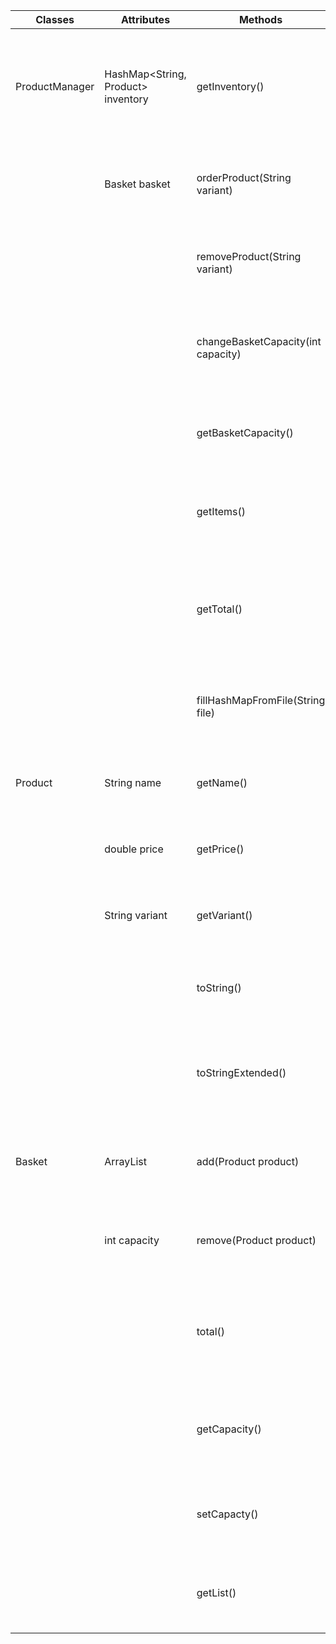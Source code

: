 | Classes        | Attributes                         | Methods                            | Scenarios                                                              | Output                   |
|----------------|------------------------------------|------------------------------------|------------------------------------------------------------------------|--------------------------|
| ProductManager | HashMap<String, Product> inventory | getInventory()                     | Program needs to access inventory data (product type, name etc.)       | HashMap<String, Product> |
|                | Basket basket                      | orderProduct(String variant)       | user wants to order a product (bagel or coffee)                        | boolean                  |
|                |                                    | removeProduct(String variant)      | user wants to remove a product from the basket                         | boolean                  |
|                |                                    | changeBasketCapacity(int capacity) | owner wants to change the capacity of users baskets                    | void                     |
|                |                                    | getBasketCapacity()                | program needs to access current basket capacity                        | int                      |
|                |                                    | getItems()                         | program needs to access items in the basket                            | ArrayList<Product>       |
|                |                                    | getTotal()                         | program or user needs to know the total cost of products in the basket | double                   |
|                |                                    | fillHashMapFromFile(String file)   | program needs to read current inventory data                           | HashMap<String, Product> |
|                |                                    |                                    |                                                                        |                          |
| Product        | String name                        | getName()                          | user needs to access product's name                                    | String                   |
|                | double price                       | getPrice()                         | user needs to access product's price                                   | double                   |
|                | String variant                     | getVariant()                       | user needs to access product's variant                                 | String                   |
|                |                                    | toString()                         | program needs to output current name and variant                       | String                   |
|                |                                    | toStringExtended()                 | user needs to see detailed data about the product                      | String                   |
|                |                                    |                                    |                                                                        |                          |
| Basket         | ArrayList<Product>                 | add(Product product)               | user wants to add a product to the basket                              | boolean                  |
|                | int capacity                       | remove(Product product)            | user wants to remove a product from the basket                         | boolean                  |
|                |                                    | total()                            | user wants to know the total cost of products in the basket            | double                   |
|                |                                    | getCapacity()                      | user wants to know the current capacity of the basket                  | int                      |
|                |                                    | setCapacty()                       | owner wants to set the capacity of baskets                             | boolean                  |
|                |                                    | getList()                          | user wants to access the items in the basket                           | ArrayList<Product>       |